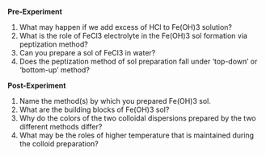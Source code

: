 **Pre-Experiment**

1. What may happen if we add excess of HCl to Fe(OH)3 solution?  
2. What is the role of FeCl3 electrolyte in the Fe(OH)3 sol formation via peptization method?  
3. Can you prepare a sol of FeCl3 in water?  
4. Does the peptization method of sol preparation fall under ‘top-down’ or ‘bottom-up’ method?  

**Post-Experiment**

1. Name the method(s) by which you prepared Fe(OH)3 sol.  
2. What are the building blocks of Fe(OH)3 sol?  
3. Why do the colors of the two colloidal dispersions prepared by the two different methods differ?  
4. What may be the roles of higher temperature that is maintained during the colloid preparation?  


